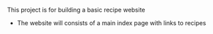 This project is for building a basic recipe website

- The website will consists of a main index page with links to recipes